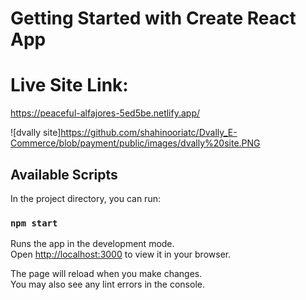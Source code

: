 # Getting Started with Create React App
# Live Site Link:
https://peaceful-alfajores-5ed5be.netlify.app/

![dvally site]https://github.com/shahinooriatc/Dvally_E-Commerce/blob/payment/public/images/dvally%20site.PNG
## Available Scripts

In the project directory, you can run:

### `npm start`

Runs the app in the development mode.\
Open [http://localhost:3000](http://localhost:3000) to view it in your browser.

The page will reload when you make changes.\
You may also see any lint errors in the console.
